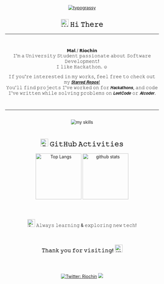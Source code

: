 <!-- 1. 流れるメッセージ -->
<div align="center">
<a href="https://github.com/kawarimidoll/typograssy"><img alt="typograssy" src="https://typograssy.deno.dev/api?text=Hello%20world!&comment=%F0%9F%92%9CGenerated%by%kawarimidoll/typograssy%F0%9F%92%9C&l0=fcf8fa&l1=c78daa&l2=d5aabf&l3=b87295&l4=8d476a&frame=fff"></a>


<!-- 2. Hi There -->
## <img src="https://raw.githubusercontent.com/Tarikul-Islam-Anik/Telegram-Animated-Emojis/main/People/Waving%20Hand.webp" alt="Waving Hand" width="25" height="25" /> 𝙷𝚒 𝚃𝚑𝚎𝚛𝚎

<hr>
<br>

𝗠𝗮𝗹 / 𝗥𝗶𝗼𝗰𝗵𝗶𝗻<br>
𝙸'𝚖 𝚊 𝚄𝚗𝚒𝚟𝚎𝚛𝚜𝚒𝚝𝚢 𝚂𝚝𝚞𝚍𝚎𝚗𝚝 𝚙𝚊𝚜𝚜𝚒𝚘𝚗𝚊𝚝𝚎 𝚊𝚋𝚘𝚞𝚝 𝚂𝚘𝚏𝚝𝚠𝚊𝚛𝚎 𝙳𝚎𝚟𝚎𝚕𝚘𝚙𝚖𝚎𝚗𝚝!<br>
𝙸 𝚕𝚒𝚔𝚎 𝙷𝚊𝚌𝚔𝚊𝚝𝚑𝚘𝚗. ☺︎

𝙸𝚏 𝚢𝚘𝚞'𝚛𝚎 𝚒𝚗𝚝𝚎𝚛𝚎𝚜𝚝𝚎𝚍 𝚒𝚗 𝚖𝚢 𝚠𝚘𝚛𝚔𝚜, 𝚏𝚎𝚎𝚕 𝚏𝚛𝚎𝚎 𝚝𝚘 𝚌𝚑𝚎𝚌𝚔 𝚘𝚞𝚝 𝚖𝚢 [𝙎𝙩𝙖𝙧𝙧𝙚𝙙 𝙍𝙚𝙥𝙤𝙨!](https://github.com/Riochin?tab=stars)<br>
𝚈𝚘𝚞'𝚕𝚕 𝚏𝚒𝚗𝚍 𝚙𝚛𝚘𝚓𝚎𝚌𝚝𝚜 𝙸'𝚟𝚎 𝚠𝚘𝚛𝚔𝚎𝚍 𝚘𝚗 𝚏𝚘𝚛 𝙃𝙖𝙘𝙠𝙖𝙩𝙝𝙤𝙣𝙨, 𝚊𝚗𝚍 𝚌𝚘𝚍𝚎 𝙸'𝚟𝚎 𝚠𝚛𝚒𝚝𝚝𝚎𝚗 𝚠𝚑𝚒𝚕𝚎 𝚜𝚘𝚕𝚟𝚒𝚗𝚐 𝚙𝚛𝚘𝚋𝚕𝚎𝚖𝚜 𝚘𝚗  𝙇𝙚𝙚𝙩𝘾𝙤𝙙𝙚 𝚘𝚛 𝘼𝙩𝙘𝙤𝙙𝙚𝙧.

<br>
<hr>
<br>

<!-- 3. 🚀Skills -->

<!-- ライトモート：theme=light, ダークモート：theme=dark -->
<!-- アイコンの選択肢一覧：https://arc.net/l/quote/zizyykfh -->


<img alt="my skills" src="https://skillicons.dev/icons?theme=dark&perline=7&i=vscode,docker,ts,python,fastapi,next,supabase" />

<br>
<br>

<!-- 4. 📈GitHub Activities  -->
<!-- ライトモート：theme=light, ダークモート：theme=vue-dark  -->
## <img src="https://raw.githubusercontent.com/Tarikul-Islam-Anik/Telegram-Animated-Emojis/main/Objects/Bar%20Chart.webp" alt="Bar Chart" width="25" height="25" /> 𝙶𝚒𝚝𝙷𝚞𝚋 𝙰𝚌𝚝𝚒𝚟𝚒𝚝𝚒𝚎𝚜
  <img alt="Top Langs" height="150px" src="https://github-readme-stats.vercel.app/api?username=Riochin&theme=jolly&layout=compact&count_private=true" />
  <img alt="github stats" height="150px" src="https://github-readme-stats.vercel.app/api/top-langs/?username=Riochin&hide=jupyter%20notebook&theme=jolly&layout=compact&count_private=true" />

<br><br>

<img src="https://raw.githubusercontent.com/Tarikul-Islam-Anik/Telegram-Animated-Emojis/main/Symbols/Two%20Hearts.webp" alt="Two Hearts" width="25" height="25" /> 𝙰𝚕𝚠𝚊𝚢𝚜 𝚕𝚎𝚊𝚛𝚗𝚒𝚗𝚐 & 𝚎𝚡𝚙𝚕𝚘𝚛𝚒𝚗𝚐 𝚗𝚎𝚠 𝚝𝚎𝚌𝚑!

<br>

### 𝚃𝚑𝚊𝚗𝚔 𝚢𝚘𝚞 𝚏𝚘𝚛 𝚟𝚒𝚜𝚒𝚝𝚒𝚗𝚐! <img src="https://raw.githubusercontent.com/Tarikul-Islam-Anik/Telegram-Animated-Emojis/main/Smileys/Kissing%20Cat.webp" alt="Kissing Cat" width="25" height="25" />

<br><br>

[![Twitter: Riochin](https://img.shields.io/twitter/follow/__Riochin2623?style=social)](https://twitter.com/__Riochin2623)
<img src="https://komarev.com/ghpvc/?username=Riochin" />


</div>

